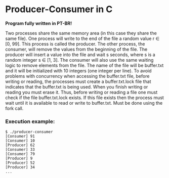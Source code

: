 # Producer-Consumer in C
**Program fully written in PT-BR!**


Two processes share the same memory area (in this case they share the same file).
One process will write to the end of the file a random value r ∈ [0, 99]. This process is called the producer. The
other process, the consumer, will remove the values from the beginning of the file. The producer will insert a value into the file and wait s seconds, where s is a random
integer s ∈ [1, 3]. The consumer will also use the same waiting logic to remove elements from the file. The name of the
file will be buffer.txt and it will be initialized with 10 integers (one integer per line). To avoid problems with
concurrency when accessing the buffer.txt file, before writing or reading, the processes must create
a buffer.txt.lock file that indicates that the buffer.txt is being used. When you finish writing or reading you must
erase it. Thus, before writing or reading a file one must check if the file buffer.txt.lock exists. If this file
exists then the process must wait until it is available to read or write to buffer.txt. Must be done using the
fork call. 

### Execution example:
```
$ ./producer-consumer
[Consumer] 91
[Consumer] 10
[Producer] 62
[Consumer] 33
[Consumer] 79
[Producer] 9
[Producer] 52
[Producer] 34
...
```
